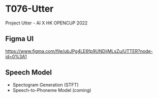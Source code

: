 # T076-Utter
Project Utter - AI X HK OPENCUP 2022

## Figma UI
https://www.figma.com/file/ubJPg4LE6fp9UNDijMLsZu/UTTER?node-id=0%3A1

## Speech Model
* Spectogram Generation (STFT)
* Speech-to-Phoneme Model (coming)
